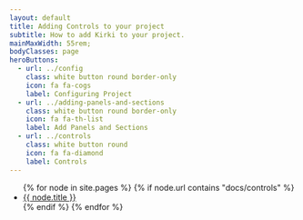 ```yaml
---
layout: default
title: Adding Controls to your project
subtitle: How to add Kirki to your project.
mainMaxWidth: 55rem;
bodyClasses: page
heroButtons:
  - url: ../config
    class: white button round border-only
    icon: fa fa-cogs
    label: Configuring Project
  - url: ../adding-panels-and-sections
    class: white button round border-only
    icon: fa fa-th-list
    label: Add Panels and Sections
  - url: ../controls
    class: white button round
    icon: fa fa-diamond
    label: Controls
---
```

<ul>
{% for node in site.pages %}
	{% if node.url contains "docs/controls" %}
		<li><a href="{{ site.baseurl }}{{ node.url }}">{{ node.title }}</a></li>
	{% endif %}
{% endfor %}
</ul>

